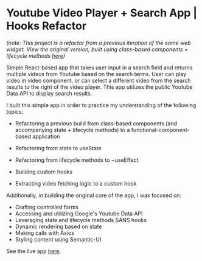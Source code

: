 # Youtube Video Player + Search App | Hooks Refactor

_(note: This project is a refactor from a previous iteration of the same web widget. View the original version, built using class-based components + lifecycle methods <a href="https://tcs-simple-youtube-clone.netlify.app/">here</a>)_

Simple React-based app that takes user input in a search field and returns multiple videos from Youtube based on the search terms. User can play video in video component, or can select a different video from the search results to the right of the video player. This app utilizes the public Youtube Data API to display search results.

I built this simple app in order to practice my understanding of the following topics:

- Refactoring a previous build from class-based components (and accompanying state + lifecycle methods) to a functional-component-based application

- Refactoring from state to useState
- Refactoring from lifecycle methods to ~useEffect
- Building custom hooks
- Extracting video fetching logic to a custom hook

Additionally, in building the original core of the app, I was focused on:

- Crafting controlled forms
- Accessing and utilizing Google's Youtube Data API
- Leveraging state and lifecycle methods SANS hooks
- Dynamic rendering based on state
- Making calls with Axios
- Styling content using Semantic-UI

See the live app <a href="https://tcs-simple-youtube-clone-hooks.netlify.app/" target="_blank" >here</a>.
